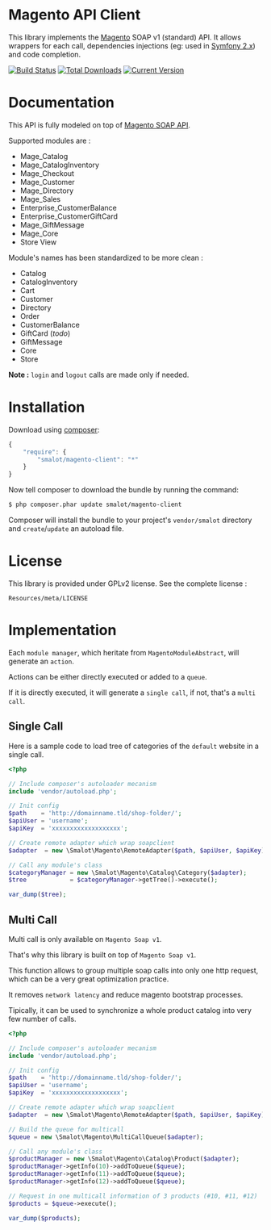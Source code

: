 # Magento API Client

This library implements the [Magento](http://www.magentocommerce.com/) SOAP v1 (standard) API.
It allows wrappers for each call, dependencies injections (eg: used in [Symfony 2.x](http://symfony.com/)) and code completion.

[![Build Status](https://travis-ci.org/smalot/magento-client.png?branch=master)](https://travis-ci.org/smalot/magento-client)
[![Total Downloads](https://poser.pugx.org/smalot/magento-client/downloads.png)](https://packagist.org/packages/smalot/magento-client)
[![Current Version](https://poser.pugx.org/smalot/magento-client/v/stable.png)](https://packagist.org/packages/smalot/magento-client)

# Documentation

This API is fully modeled on top of [Magento SOAP API](http://www.magentocommerce.com/api/soap/introduction.html).

Supported modules are :
* Mage_Catalog
* Mage_CatalogInventory
* Mage_Checkout
* Mage_Customer
* Mage_Directory
* Mage_Sales
* Enterprise_CustomerBalance
* Enterprise_CustomerGiftCard
* Mage_GiftMessage
* Mage_Core
* Store View

Module's names has been standardized to be more clean :
* Catalog
* CatalogInventory
* Cart
* Customer
* Directory
* Order
* CustomerBalance
* GiftCard (*todo*)
* GiftMessage
* Core
* Store

**Note :** `login` and `logout` calls are made only if needed.

# Installation

Download using [composer](http://getcomposer.org/):

```js
{
    "require": {
        "smalot/magento-client": "*"
    }
}
```

Now tell composer to download the bundle by running the command:

``` bash
$ php composer.phar update smalot/magento-client
```

Composer will install the bundle to your project's `vendor/smalot` directory and `create`/`update` an autoload file.

# License

This library is provided under GPLv2 license. See the complete license :

    Resources/meta/LICENSE

# Implementation

Each `module manager`, which heritate from `MagentoModuleAbstract`, will generate an `action`.

Actions can be either directly executed or added to a `queue`.

If it is directly executed, it will generate a `single call`, if not, that's a `multi call`.

## Single Call

Here is a sample code to load tree of categories of the `default` website in a single call.

```php
<?php

// Include composer's autoloader mecanism
include 'vendor/autoload.php';

// Init config
$path    = 'http://domainname.tld/shop-folder/';
$apiUser = 'username';
$apiKey  = 'xxxxxxxxxxxxxxxxxxx';

// Create remote adapter which wrap soapclient
$adapter  = new \Smalot\Magento\RemoteAdapter($path, $apiUser, $apiKey);

// Call any module's class
$categoryManager = new \Smalot\Magento\Catalog\Category($adapter);
$tree            = $categoryManager->getTree()->execute();

var_dump($tree);

```

## Multi Call

Multi call is only available on `Magento Soap v1`.

That's why this library is built on top of `Magento Soap v1`.

This function allows to group multiple soap calls into only one http request, which can be a very great optimization practice.

It removes `network latency` and reduce magento bootstrap processes.

Tipically, it can be used to synchronize a whole product catalog into very few number of calls.

```php
<?php

// Include composer's autoloader mecanism
include 'vendor/autoload.php';

// Init config
$path    = 'http://domainname.tld/shop-folder/';
$apiUser = 'username';
$apiKey  = 'xxxxxxxxxxxxxxxxxxx';

// Create remote adapter which wrap soapclient
$adapter  = new \Smalot\Magento\RemoteAdapter($path, $apiUser, $apiKey);

// Build the queue for multicall
$queue = new \Smalot\Magento\MultiCallQueue($adapter);

// Call any module's class
$productManager = new \Smalot\Magento\Catalog\Product($adapter);
$productManager->getInfo(10)->addToQueue($queue);
$productManager->getInfo(11)->addToQueue($queue);
$productManager->getInfo(12)->addToQueue($queue);

// Request in one multicall information of 3 products (#10, #11, #12)
$products = $queue->execute();

var_dump($products);

```
